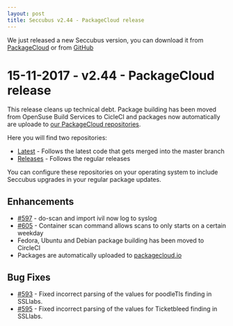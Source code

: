 ```yaml
---
layout: post
title: Seccubus v2.44 - PackageCloud release
---
```


We just released a new Seccubus version, you can download it from [PackageCloud](https://packagecloud.io/seccubus/releases) or from [GitHub](https://github.com/schubergphilis/Seccubus/releases/latest) 

15-11-2017 - v2.44 - PackageCloud release
=========================================
This release cleans up technical debt. Package building has been moved from OpenSuse Build Services to CicleCI
and packages now automatically are uploade to [our PackageCloud repositories](https://packagecloud.io/seccubus/).

Here you will find two repositories:
* [Latest](https://packagecloud.io/seccubus/latest) - Follows the latest code that gets merged into the master branch
* [Releases](https://packagecloud.io/seccubus/releases) - Follows the regular releases

You can configure these repositories on your operating system to include Seccubus upgrades in your regular package updates.

Enhancements
------------
* [#597](https://github.com/schubergphilis/Seccubus/issues/597) - do-scan and import ivil now log to syslog
* [#605](https://github.com/schubergphilis/Seccubus/issues/605) - Container scan command allows scans to only starts on a certain weekday
* Fedora, Ubuntu and Debian package building has been moved to CircleCI
* Packages are automatically uploaded to [packagecloud.io](https://packagecloud.io/seccubus/)


Bug Fixes
---------
* [#593](https://github.com/schubergphilis/Seccubus/issues/593) - Fixed incorrect parsing of the values for poodleTls finding in SSLlabs.
* [#595](https://github.com/schubergphilis/Seccubus/issues/595) - Fixed incorrect parsing of the values for Ticketbleed finding in SSLlabs.
